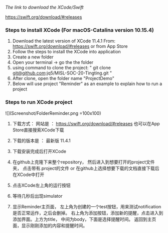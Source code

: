 _The link to download the XCode/Swift_

https://swift.org/download/#releases

### Steps to install XCode (For macOS-Catalina version 10.15.4)

1. Download the latest version of XCode 11.4.1
   From: https://swift.org/download/#releases
   or from App Store
2. Follow the steps to install the XCode into application
3. Create a new folder
4. Open your terminal -> go the the folder
5. using command to clone the project: " git clone git@github.com:jq5/MISL-SOC-20-Tingting.git "
6. After clone, open the folder name "ProjectDemo"
7. Below will use project "Reminder" as an example to explain how to run a project

### Steps to run XCode project


![](Screenshot/FolderReminder.png =100x100)



1. 下载方式：
网站是 ： https://swift.org/download/#releases
也可以在App Store直接搜索XCode下载

2. 下载的版本是 ： 最新版 11.4.1

3. 下载安装完成后打开XCode

4. 在github上克隆下来整个repository， 然后进入到想要打开的project文件夹， 点击带有.project的文件
or 在github上选择想要下载的文档直接下载后在XCode中打开

5. 点击XCode左上角的运行按钮

6. 等待几秒后出现simulator

7. 显示Reminder主页面， 左上角为创建的一个test按钮，用来测试notification是否正常运作，之后会删掉。 右上角为添加按钮，添加新的提醒，点击进入到添加界面。上方为title， 中间为body，下面是选择提醒时间。 返回到主页面，显示刚刚添加的内容和提醒时间。
